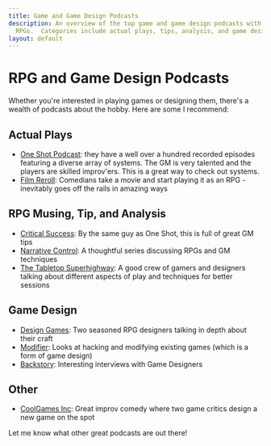 ```yaml
---
title: Game and Game Design Podcasts
description: An overview of the top game and game design podcasts with a focus on
  RPGs.  Categories include actual plays, tips, analysis, and game design.
layout: default
---
```


# RPG and Game Design Podcasts

Whether you're interested in playing games or designing them, there's a wealth of podcasts about the hobby. Here are some I recommend:

## Actual Plays

*   [One Shot Podcast](http://oneshotpodcast.com/category/podcasts/one-shot/): they have a well over a hundred recorded episodes featuring a diverse array of systems. The GM is very talented and the players are skilled improv'ers. This is a great way to check out systems.
*   [Film Reroll](http://www.filmreroll.com/): Comedians take a movie and start playing it as an RPG - inevitably goes off the rails in amazing ways

## RPG Musing, Tip, and Analysis

*   [Critical Success](http://oneshotpodcast.com/category/podcasts/critical-success/): By the same guy as One Shot, this is full of great GM tips
*   [Narrative Control](http://narrativecontrol.libsyn.com/): A thoughtful series discussing RPGs and GM techniques
*   [The Tabletop Superhighway](https://thetabletopsuperhighway.com/): A good crew of gamers and designers talking about different aspects of play and techniques for better sessions

## Game Design

*   [Design Games](http://designgamespodcast.tumblr.com/): Two seasoned RPG designers talking in depth about their craft
*   [Modifier](http://oneshotpodcast.com/category/podcasts/modifier/): Looks at hacking and modifying existing games (which is a form of game design)
*   [Backstory](http://oneshotpodcast.com/category/podcasts/backstory/): Interesting interviews with Game Designers

## Other

*   [CoolGames Inc](https://soundcloud.com/coolgamesinc): Great improv comedy where two game critics design a new game on the spot

Let me know what other great podcasts are out there!
